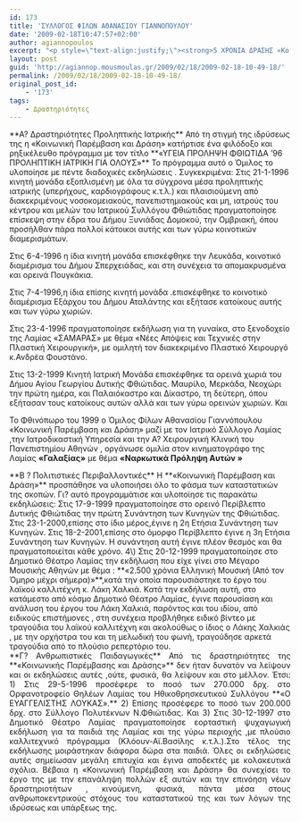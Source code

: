 ```yaml
---
id: 173
title: 'ΣΥΛΛΟΓΟΣ ΦΙΛΩΝ ΑΘΑΝΑΣΙΟΥ ΓΙΑΝΝΟΠΟΥΛΟΥ'
date: '2009-02-18T10:47:57+02:00'
author: agiannopoulos
excerpt: "<p style=\"text-align:justify;\"><strong>5 ΧΡΟΝΙΑ ΔΡΑΣΗΣ «Κοινωνικής Παρέμβασης και Δράσης» </strong></p>\n<div style=\"text-align:justify;\"></div>\n<p style=\"text-align:justify;\">Η <strong>«Κοινωνική Παρέμβαση και Δράση» </strong>,Όμιλος που ιδρύθηκε από φίλους προς τιμήν του Αναπληρωτή Καθηγητή της Χειρουργικής του Πανεπιστημίου Αθηνών και Βουλευτή Φθιώτιδας κ. Αθανασίου Γιαννόπουλου, είναι Νομικό Πρόσωπο Ιδιωτικού Δικαίου μη κερδοσκοπικού χαρακτήρα. Αν και αριθμεί λίγα μόνο χρόνια από την ίδρυση της, εντούτοις έχει να παρουσιάσει ένα σημαντικό έργο, το οποίο αναπτύχθηκε τόσο στην πρωτεύουσα της Ρούμελης ,τη Λαμία , όσο και στις διάφορες περιοχές του Νομού Φθιώτιδας. Το έργο αυτό, σχηματοποιημένο σε επιμέρους τομείς .Περιληπτικά έχει ως εξής :</p>\n"
layout: post
guid: 'http://agiannop.mousmoulas.gr/2009/02/18/2009-02-18-10-49-18/'
permalink: /2009/02/18/2009-02-18-10-49-18/
original_post_id:
    - '173'
tags:
    - Δραστηριότητες
---
```


<div style="text-align:justify;"></div>**Α? Δραστηριότητες Προληπτικής Ιατρικής**  
Από τη στιγμή της ιδρύσεως της η «Κοινωνική Παρέμβαση και Δράση» κατήρτισε ένα φιλόδοξο και ρηξικέλευθο πρόγραμμα με τον τίτλο **«ΥΓΕΙΑ ΠΡΟΛΗΨΗ ΦΘΙΩΤΙΔΑ ’96 ΠΡΟΛΗΠΤΙΚΗ ΙΑΤΡΙΚΗ ΓΙΑ ΟΛΟΥΣ»** Το πρόγραμμα αυτό ο Όμιλος το υλοποίησε με πέντε διαδοχικές εκδηλώσεις .  
Συγκεκριμένα:  
Στις 21-1-1996 κινητή μονάδα εξοπλισμένη με όλα τα σύγχρονα μέσα προληπτικής ιατρικής (υπερήχους, καρδιογράφους κ.τ.λ.) και πλαισιούμενη από διακεκριμένους νοσοκομειακούς, πανεπιστημιακούς και μη, ιατρούς του κέντρου και μελών του Ιατρικού Συλλόγου Φθιώτιδας πραγματοποίησε επίσκεψη στην έδρα του Δήμου Ξυνιάδας Δομοκού, την Ομβριακή, όπου προσήλθαν πάρα πολλοί κάτοικοι αυτής και των γύρω κοινοτικών διαμερισμάτων.

Στις 6-4-1996 η ίδια κινητή μονάδα επισκέφθηκε την Λευκάδα, κοινοτικό διαμέρισμα του Δήμου Σπερχειάδας, και στη συνέχεια τα απομακρυσμένα και ορεινά Πουγκάκια.

Στις 7-4-1996,η ίδια επίσης κινητή μονάδα .επισκέφθηκε το κοινοτικό διαμέρισμα Εξάρχου του Δήμου Αταλάντης και εξήτασε κατοίκους αυτής και των γύρω χωριών.

Στις 23-4-1996 πραγματοποίησε εκδήλωση για τη γυναίκα, στο ξενοδοχείο της Λαμίας «ΣΑΜΑΡΑΣ» με θέμα «Νέες Απόψεις και Τεχνικές στην Πλαστική Χειρουργική», με ομιλητή τον διακεκριμένο Πλαστικό Χειρουργό κ.Ανδρέα Φουστάνο.

Στις 13-2-1999 Κινητή Ιατρική Μονάδα επισκέφθηκε τα ορεινά χωριά του Δήμου Αγίου Γεωργίου Δυτικής Φθιώτιδας. Μαυρίλο, Μερκάδα, Νεοχώρι την πρώτη ημέρα, και Παλαιόκαστρο και Δίκαστρο, τη δεύτερη, όπου εξήτασαν τους κατοίκους αυτών αλλά και των γύρω ορεινών χωριών. Και

Το Φθινόπωρο του 1999 ο Όμιλος Φίλων Αθανασίου Γιαννόπουλου «Κοινωνική Παρέμβαση και Δράση» μαζί με τον Ιατρικό Σύλλογο Λαμίας ,την Ιατροδικαστική Υπηρεσία και την Α? Χειρουργική Κλινική του Πανεπιστημίου Αθηνών , οργάνωσε ομιλία στον κινηματογράφο της Λαμίας **«Γαλαξίας»** με θέμα **«Ναρκωτικά Πρόληψη Αυτών »**

<div style="text-align:justify;"></div>**Β ? Πολιτιστικές Περιβαλλοντικές**   
Η **«Κοινωνική Παρέμβαση και Δράση»** προσπάθησε να υλοποιήσει όλο το φάσμα των καταστατικών της σκοπών. Γι? αυτό προγραμμάτισε και υλοποίησε τις παρακάτω εκδηλώσεις:  
Στις 17-9-1999 πραγματοποίησε στο ορεινό Περίβλεπτο Δυτικής Φθιώτιδας την πρώτη Συνάντηση των Κυνηγών της Φθιώτιδας.  
Στις 23-1-2000,επίσης στο ίδιο μέρος,έγινε η 2η Ετήσια Συνάντηση των Κυνηγών.  
Στις 18-2-2001,επίσης στο όμορφο Περίβλεπτο έγινε η 3η Ετήσια Συνάντηση των Κυνηγών.  
Η συνάντηση αυτή έγινε πλέον θεσμός και θα πραγματοποιείται κάθε χρόνο.  
4\) Στις 20-12-1999 πραγματοποίησε στο Δημοτικό Θέατρο Λαμίας την εκδήλωση που είχε γίνει στο Μέγαρο Μουσικής Αθηνών με θέμα : **«2.500 χρόνια Ελληνική Μουσική (Από τον Όμηρο μέχρι σήμερα)»**,κατά την οποία παρουσιάστηκε το έργο του λαϊκού καλλιτέχνη κ. Λάκη Χαλκιά. Κατά την εκδήλωση αυτή, στο κατάμεστο από κόσμο Δημοτικό Θέατρο Λαμίας, έγινε παρουσίαση και ανάλυση του έργου του Λάκη Χαλκιά, παρόντος και του ιδίου, από ειδικούς επιστήμονες , στη συνέχεια προβλήθηκε ειδικό βίντεο με τραγούδια του λαϊκού καλλιτέχνη και ακολούθως ο ίδιος ο Λάκης Χαλκιάς , με την ορχήστρα του και τη μελωδική του φωνή, τραγούδησε αρκετά τραγούδια από το πλούσιο ρεπερτόριο του.

<div style="text-align:justify;">**Γ? Ανθρωπιστικές Παιδαγωγικές**  
Από τις δραστηριότητες της **«Κοινωνικής Παρέμβασης και Δράσης»** δεν ήταν  
δυνατόν να λείψουν και οι εκδηλώσεις αυτές ,ούτε, φυσικά, θα λείψουν και στο  
μέλλον.   
Έτσι:  
1) Στις 29-5-1996 προσέφερε το ποσό των 270.000 δρχ. στο Ορφανοτροφείο Θηλέων Λαμίας του Ηθικοθρησκευτικού Συλλόγου **«Ο ΕΥΑΓΓΕΛΙΣΤΗΣ ΛΟΥΚΑΣ».**   
2) Επίσης προσέφερε το ποσό των 200.000 δρχ. στο Σύλλογο Πολυτέκνων  
Ν.Φθιώτιδας. Και  
3) Στις 30-12-1997 στο Δημοτικό Θέατρο Λαμίας πραγματοποίησε εορταστική ψυχαγωγική εκδήλωση για τα παιδιά της Λαμίας και της γύρω περιοχής ,με πλούσιο καλλιτεχνικό πρόγραμμα (Κλόουν-Αϊ.Βασίλης κ.τ.λ.).Στο τέλος της εκδήλωσης μοιράστηκαν διάφορα δώρα στα παιδιά.  
Όλες οι εκδηλώσεις αυτές σημείωσαν μεγάλη επιτυχία και έγινα αποδεκτές με κολακευτικά σχόλια.  
Βέβαια η «Κοινωνική Παρέμβαση και Δράση» θα συνεχίσει το έργο της με την επανάληψη πολλών εξ αυτών και την επινόηση νέων δραστηριοτήτων , κινούμενη, φυσικά, πάντα μέσα στους ανθρωποκεντρικούς στόχους του καταστατικού της και των λόγων της ιδρύσεως και υπάρξεως της.</div>